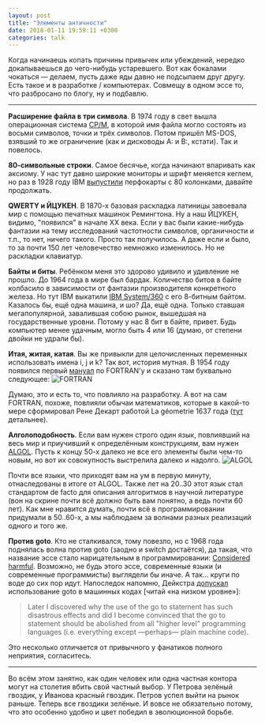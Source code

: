 ```yaml
---
layout: post
title: "Элементы античности"
date: 2018-01-11 19:59:11 +0300
categories: talk
---
```

Когда начинаешь копать причины привычек или убеждений, нередко докапываешься до чего-нибудь устаревшего. Вот как бокалами чокаться — делаем, пусть даже яды давно не подсыпаем друг другу. Есть такое и в разработке / компьютерах. Совмещу в одном эссе то, что разбросано по блогу, ну и подбавлю.

---

**Расширение файла в три символа**. В 1974 году в свет вышла операционная система [CP/M](https://en.wikipedia.org/wiki/CP/M), в которой имя файла могло состоять из восьми символов, точки и трёх символов. Потом пришёл MS-DOS, взявший то же ограничение (как и дисководы A: и B:, кстати). Так и повелось.

**80-символьные строки**. Самое бесячье, когда начинают впаривать как аксиому. У нас тут давно широкие мониторы и шрифт меняется кеглем, но раз в 1928 году IBM [выпустили](https://en.wikipedia.org/wiki/Punched_card#IBM_80-column_punched_card_format_and_character_codes) перфокарты с 80 колонками, давайте продолжать.

**QWERTY и ЙЦУКЕН**. В 1870-х базовая раскладка латиницы завоевала мир с помощью печатных машинок Ремингтона. Ну а наш ЙЦУКЕН, видимо, "появился" в начале XX века. Если у вас были какие-нибудь фантазии на тему исследований частотности символов, органичности и т.п., то нет, ничего такого. Просто так получилось. А даже если и было, то за почти 150 лет человечество немножко изменилось. Но не раскладки клавиатур.

**Байты и биты**. Ребёнком меня это здорово удивило и удивление не прошло. До 1964 года в мире был бардак. Количество битов в байте колбасило в зависимости от фантазии производителя конкретного железа. Но тут IBM выкатили [IBM System/360](https://en.wikipedia.org/wiki/IBM_System/360) с его 8-битным байтом. Казалось бы, ещё одна машина, и шо? Да, ещё одна. Только ставшая мегапопулярной, завалившая собою рынок, вышедшая на государственные уровни. Потому у нас 8 бит в байте, привет. Будь компьютер менее удачным, могло быть 4 или 16 (думаю, от степени двойки не удрали бы).

**Итая, житая, катая**. Вы же привыкли для целочисленных переменных использовать имена i, j и k? Так вот, история мутная. В 1954 году появился первый [мануал](http://archive.computerhistory.org/resources/text/Fortran/102679231.05.01.acc.pdf) по FORTRAN'у и сказано там буквально следующее:
![FORTRAN](/asserts/images/fortran.png "FORTRAN")

Думаю, это и есть то, что повлияло на разработку. А вот на сам FORTRAN, похоже, повлияли обычаи математиков, которые в какой-то мере сформировал Рене Декарт работой La géometrie 1637 года ([тут](http://jeff560.tripod.com/variables.html) детальнее).

**Алголоподобность**. Если вам нужен строго один язык, повлиявший на весь мир и приучивший к определённым конструкциям, вам нужен [ALGOL](https://en.wikipedia.org/wiki/ALGOL). Пусть к концу 50-х далеко не все его элементы были чем-то новым, но вот их совокупность выстрелила далеко и надолго.
![ALGOL](/asserts/images/algol.png "ALGOL")

Почти все языки, что приходят вам на ум в первую минуту, отнаследованы в итоге от ALGOL. Также лет на 20..30 этот язык стал стандартом de facto для описания алгоритмов в научной литературе (вон на скрине почти всё должно быть вам понятно, а ведь почти 60 лет). Как мне нравится думать, почти всё в программировании придумали в 50..60-х, а мы наблюдаем за волнами разных реализаций одного и того же.

**Против goto**. Кто не сталкивался, тому повезло, но с 1968 года поднялась волна против goto (заодно и switch достаётся), да такая, что название эссе стало нарицательным в программировании: [Considered harmful](https://en.wikipedia.org/wiki/Considered_harmful). Возможно, не будь этого эссе, современные языки (и современные программисты) выглядели бы иначе. А так... круги по воде до сих пор идут. Напоследок напомню, Дейкстра [допускал](http://www.cs.utexas.edu/users/EWD/transcriptions/EWD02xx/EWD215.html) использование goto в машинных кодах [читай «на низком уровне»]:
> Later I discovered why the use of the go to statement has such disastrous effects and did I become convinced that the go to statement should be abolished from all "higher level" programming languages (i.e. everything except —perhaps— plain machine code).

Это несколько отличается от привычного у фанатиков полного неприятия, согласитесь.

---

Во всём этом занятно, как один человек или одна частная контора могут на столетия вбить свой частный выбор. У Петрова зелёный гвоздик, у Иванова красный гвоздик. Петров успел выйти на рынок раньше. Теперь все гвоздики зелёные. И вовсе не обязательно потому, что это особенно удобно и цвет победил в эволюционной борьбе.
